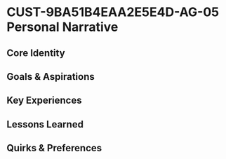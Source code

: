 # CUST-9BA51B4EAA2E5E4D-AG-05 Personal Narrative

## Core Identity

## Goals & Aspirations

## Key Experiences

## Lessons Learned

## Quirks & Preferences

